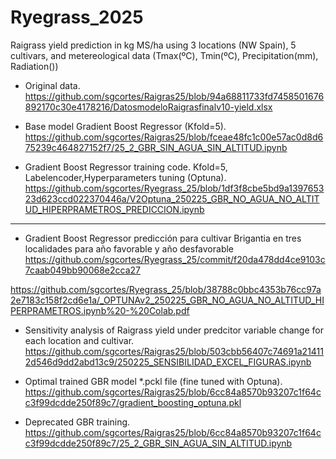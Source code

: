 # Ryegrass_2025

Raigrass yield prediction in kg MS/ha using 3 locations (NW Spain), 5 cultivars, and metereological data (Tmax(ºC), Tmin(ºC), Precipitation(mm), Radiation())
+ Original data. https://github.com/sgcortes/Raigras25/blob/94a68811733fd7458501676892170c30e4178216/DatosmodeloRaigrasfinalv10-yield.xlsx

+ Base model Gradient Boost Regressor (Kfold=5). https://github.com/sgcortes/Raigras25/blob/fceae48fc1c00e57ac0d8d675239c464827152f7/25_2_GBR_SIN_AGUA_SIN_ALTITUD.ipynb

+ Gradient Boost Regressor training code. Kfold=5, Labelencoder,Hyperparameters tuning (Optuna).
https://github.com/sgcortes/Ryegrass_25/blob/1df3f8cbe5bd9a139765323d623ccd022370446a/V2Optuna_250225_GBR_NO_AGUA_NO_ALTITUD_HIPERPRAMETROS_PREDICCION.ipynb

---
+ Gradient Boost Regressor predicción para cultivar Brigantia en tres localidades para año favorable y año desfavorable
https://github.com/sgcortes/Ryegrass_25/commit/f20da478dd4ce9103c7caab049bb90068e2cca27

https://github.com/sgcortes/Ryegrass_25/blob/38788c0bbc4353b76cc97a2e7183c158f2cd6e1a/_OPTUNAv2_250225_GBR_NO_AGUA_NO_ALTITUD_HIPERPRAMETROS.ipynb%20-%20Colab.pdf
+ Sensitivity analysis of Raigrass yield under predcitor variable change for each location and cultivar. https://github.com/sgcortes/Raigras25/blob/503cbb56407c74691a214112d546d9dd2abd13c9/250225_SENSIBILIDAD_EXCEL_FIGURAS.ipynb
+ Optimal trained GBR model *.pckl file (fine tuned with Optuna). https://github.com/sgcortes/Raigras25/blob/6cc84a8570b93207c1f64cc3f99dcdde250f89c7/gradient_boosting_optuna.pkl

+ Deprecated GBR training. https://github.com/sgcortes/Raigras25/blob/6cc84a8570b93207c1f64cc3f99dcdde250f89c7/25_2_GBR_SIN_AGUA_SIN_ALTITUD.ipynb
   

